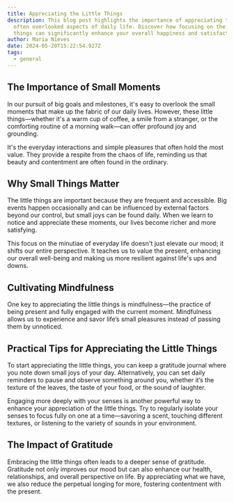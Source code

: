 ```yaml
---
title: Appreciating the Little Things
description: This blog post highlights the importance of appreciating the small,
  often overlooked aspects of daily life. Discover how focusing on the little
  things can significantly enhance your overall happiness and satisfaction.
author: Maria Nieves
date: 2024-05-20T15:22:54.927Z
tags:
  - general
---
```


## The Importance of Small Moments

In our pursuit of big goals and milestones, it's easy to overlook the small moments that make up the fabric of our daily lives. However, these little things—whether it's a warm cup of coffee, a smile from a stranger, or the comforting routine of a morning walk—can offer profound joy and grounding.

It's the everyday interactions and simple pleasures that often hold the most value. They provide a respite from the chaos of life, reminding us that beauty and contentment are often found in the ordinary.

## Why Small Things Matter

The little things are important because they are frequent and accessible. Big events happen occasionally and can be influenced by external factors beyond our control, but small joys can be found daily. When we learn to notice and appreciate these moments, our lives become richer and more satisfying.

This focus on the minutiae of everyday life doesn't just elevate our mood; it shifts our entire perspective. It teaches us to value the present, enhancing our overall well-being and making us more resilient against life's ups and downs.

## Cultivating Mindfulness

One key to appreciating the little things is mindfulness—the practice of being present and fully engaged with the current moment. Mindfulness allows us to experience and savor life’s small pleasures instead of passing them by unnoticed.

## Practical Tips for Appreciating the Little Things

To start appreciating the little things, you can keep a gratitude journal where you note down small joys of your day. Alternatively, you can set daily reminders to pause and observe something around you, whether it’s the texture of the leaves, the taste of your food, or the sound of laughter.

Engaging more deeply with your senses is another powerful way to enhance your appreciation of the little things. Try to regularly isolate your senses to focus fully on one at a time—savoring a scent, touching different textures, or listening to the variety of sounds in your environment.

## The Impact of Gratitude

Embracing the little things often leads to a deeper sense of gratitude. Gratitude not only improves our mood but can also enhance our health, relationships, and overall perspective on life. By appreciating what we have, we also reduce the perpetual longing for more, fostering contentment with the present.
